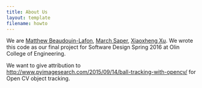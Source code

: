 ```yaml
---
title: About Us
layout: template
filename: howto
--- 
```


We are [Matthew Beaudouin-Lafon](https://github.com/MatthewBeaudouinLafon), [March Saper](https://github.com/mesrumpled), [Xiaoxheng Xu](https://github.com/xiaozhengxu). We wrote this code as our final project for Software Design Spring 2016 at Olin College of Engineering.

We want to give attribution to http://www.pyimagesearch.com/2015/09/14/ball-tracking-with-opencv/ for Open CV object tracking.
